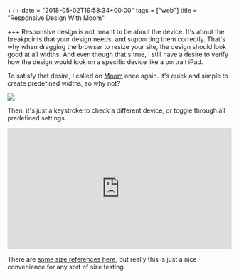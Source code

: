 +++
date = "2018-05-02T19:58:34+00:00"
tags = ["web"]
title = "Responsive Design With Moom"

+++
Responsive design is not meant to be about the device. It's about the breakpoints that your design needs, and supporting them correctly. That's why when dragging the browser to resize your site, the design should look good at all widths. And even though that's true, I still have a desire to verify how the design would look on a specific device like a portrait iPad.

<!--more-->

To satisfy that desire, I called on [Moom](https://manytricks.com/moom/) once again. It's quick and simple to create predefined widths, so why not?

![](/uploads/2018/05/01/responsive.png)

Then, it's just a keystroke to check a different device, or toggle through all predefined settings.

<div style='position:relative;padding-bottom:54%'><iframe src='https://gfycat.com/ifr/AmazingBelatedEmperorshrimp' frameborder='0' scrolling='no' width='100%' height='100%' style='position:absolute;top:0;left:0' allowfullscreen></iframe></div>

There are [some size references here](https://stackoverflow.com/questions/21574881/responsive-design-with-media-query-screen-size), but really this is just a nice convenience for any sort of size testing.